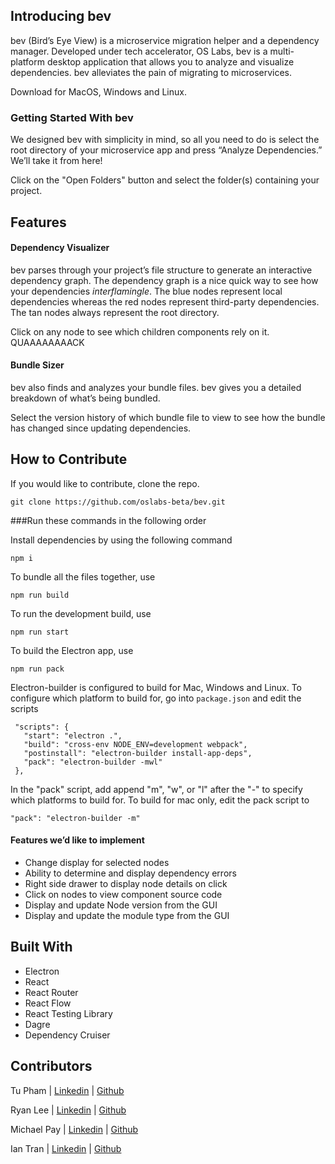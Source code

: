 
## Introducing bev

bev (Bird’s Eye View) is a microservice migration helper and a dependency manager. Developed under tech accelerator, OS Labs, bev is a multi-platform desktop application that allows you to analyze and visualize dependencies. bev alleviates the pain of migrating to microservices.

Download for MacOS, Windows and Linux.

### Getting Started With bev

We designed bev with simplicity in mind, so all you need to do is select the root directory of your microservice app and press “Analyze Dependencies.” We’ll take it from here! 

<picture here of landing page>
Click on the "Open Folders" button and select the folder(s) containing your project.
<picture of file sys dialogue>

## Features
#### Dependency Visualizer

bev parses through your project’s file structure to generate an interactive dependency graph. The dependency graph is a nice quick way to see how your dependencies *interflamingle*. The blue nodes represent local dependencies whereas the red nodes represent third-party dependencies. The tan nodes always represent the root directory.

<picture here of dep graph>

Click on any node to see which children components rely on it. QUAAAAAAAACK

<animated gif here of the dep graph animations>

#### Bundle Sizer

bev also finds and analyzes your bundle files. bev gives you a detailed breakdown of what’s being bundled.

<insert picture of visualizer and breakdown bar>

Select the version history of which bundle file to view to see how the bundle has changed since updating dependencies.

<insert picture of bundle version drop down>

## How to Contribute

If you would like to contribute, clone the repo.
 ```
 git clone https://github.com/oslabs-beta/bev.git
 ```
###Run these commands in the following order
 
Install dependencies by using the following command
 ```
 npm i
 ```
To bundle all the files together, use
 ```
 npm run build
 ```
To run the development build, use
 ```
 npm run start
 ```
To build the Electron app, use
 ```
 npm run pack
 ```
 
Electron-builder is configured to build for Mac, Windows and Linux. To configure which platform to build for, go into ```package.json``` and edit the scripts
 ```
  "scripts": {
    "start": "electron .",
    "build": "cross-env NODE_ENV=development webpack",
    "postinstall": "electron-builder install-app-deps",
    "pack": "electron-builder -mwl"
  },
 ```
 In the "pack" script, add append "m", "w", or "l" after the "-" to specify which platforms to build for.
 To build for mac only, edit the pack script to
 ```
 "pack": "electron-builder -m"
 ```
 
#### Features we’d like to implement

-   Change display for selected nodes
-   Ability to determine and display dependency errors
-   Right side drawer to display node details on click
-   Click on nodes to view component source code
-   Display and update Node version from the GUI
-   Display and update the module type from the GUI

## Built With
 - Electron
 - React
 - React Router
 - React Flow
 - React Testing Library
 - Dagre
 - Dependency Cruiser

## Contributors

Tu Pham | [Linkedin](https://www.linkedin.com/in/toopham/) | [Github](https://github.com/toopham)

Ryan Lee | [Linkedin](https://www.linkedin.com/in/ryan-lee-dev/) | [Github](https://github.com/savoy1211)

Michael Pay | [Linkedin](https://www.linkedin.com/in/michael-edward-pay/) | [Github](https://github.com/airpick)

Ian Tran | [Linkedin](https://www.linkedin.com/in/ictran/) | [Github](https://github.com/eienTran)

